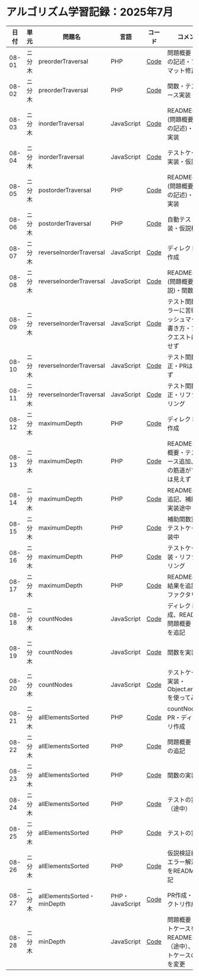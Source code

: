 # アルゴリズム学習記録：2025年7月

| 日付 | 単元 | 問題名 | 言語 | コード | コメント |
| - | - | - | - | - | - |
| 08-01 | ニ分木 | preorderTraversal | PHP | [Code](../binary-tree/problems/09_preorderTraversal/php/README.md)| 問題概要・仮説の記述・フォーマット修正 |
| 08-02 | ニ分木 | preorderTraversal | PHP | [Code](../binary-tree/problems/09_preorderTraversal/php/src/preorderTraversal.php)| 関数・テストケース実装・検証 |
| 08-03 | ニ分木 | inorderTraversal | JavaScript | [Code](../binary-tree/problems/10_inorderTraversal/js/src/inorderTraversal.js)| READMEに追記(問題概要・仮説の記述)・関数の実装 |
| 08-04 | ニ分木 | inorderTraversal | JavaScript | [Code](../binary-tree/problems/10_inorderTraversal/js/src/inorderTraversal.js)| テストケースの実装・仮説検証 |
| 08-05 | ニ分木 | postorderTraversal | PHP | [Code](../binary-tree/problems/11_postorderTraversal/php/src/postorderTraversal.php)| READMEに追記(問題概要・仮説の記述)・関数の実装 |
| 08-06 | ニ分木 | postorderTraversal | PHP | [Code](../binary-tree/problems/11_postorderTraversal/php/tests/postorderTraversalTest.php)| 自動テストの実装・仮説検証 |
| 08-07 | ニ分木 | reverseInorderTraversal | JavaScript | [Code](../binary-tree/problems/12_reverseInorderTraversal/)| ディレクトリの作成 |
| 08-08 | ニ分木 | reverseInorderTraversal | JavaScript | [Code](../binary-tree/problems/12_reverseInorderTraversal/js/src/reverseInorderTraversal.js)| READMEに追記(問題概要・仮説)・関数の実装 |
| 08-09 | ニ分木 | reverseInorderTraversal | JavaScript | [Code](../binary-tree/problems/12_reverseInorderTraversal/js/tests/reverseInorderTraversalTest.js)| テスト関数のエラーに苦戦・ハッシュマップの書き方・プルリクエストは作成せず |
| 08-10 | ニ分木 | reverseInorderTraversal | JavaScript | [Code](../binary-tree/problems/12_reverseInorderTraversal/js/tests/reverseInorderTraversalTest.js)| テスト関数の修正・PRは作成せず |
| 08-11 | ニ分木 | reverseInorderTraversal | JavaScript | [Code](../binary-tree/problems/12_reverseInorderTraversal/js/tests/reverseInorderTraversalTest.js)| テスト関数の修正・リファクタリング |
| 08-12 | ニ分木 | maximumDepth | PHP | [Code](../binary-tree/problems/13_maximumDepth/php)| ディレクトリの作成 |
| 08-13 | ニ分木 | maximumDepth | PHP | [Code](../binary-tree/problems/13_maximumDepth/php)| READMEに問題概要・テストケース追加、解答の筋道がすぐには見えず |
| 08-14 | ニ分木 | maximumDepth | PHP | [Code](../binary-tree/problems/13_maximumDepth/php/src/maximumDepth.php)| READMEに仮説追記、補助関数実装途中 |
| 08-15 | ニ分木 | maximumDepth | PHP | [Code](../binary-tree/problems/13_maximumDepth/php/tests/maximumDepthTest.php)| 補助関数実装・テストケース実装中 |
| 08-16 | ニ分木 | maximumDepth | PHP | [Code](../binary-tree/problems/13_maximumDepth/php/tests/maximumDepthTest.php)| テストケース実装・リファクタリング |
| 08-17 | ニ分木 | maximumDepth | PHP | [Code](../binary-tree/problems/13_maximumDepth/php/tests/maximumDepthTest.php)| READMEに検証結果を追記・リファクタリング |
| 08-18 | ニ分木 | countNodes | JavaScript | [Code](../binary-tree/problems/14_countNodes/README.md)| ディレクトリ作成、READMEに問題概要・仮説を追記 |
| 08-19 | ニ分木 | countNodes | JavaScript | [Code](../binary-tree/problems/14_countNodes/js/src/countNodes.js)| 関数を実装 |
| 08-20 | ニ分木 | countNodes | JavaScript | [Code](../binary-tree/problems/14_countNodes/js/tests/countNodesTest.js)| テストケースを実装・Object.entries()を使ってみた |
| 08-21 | ニ分木 | allElementsSorted | PHP | [Code](../binary-tree/problems/15_allElementsSorted)| countNodesのPR・ディレクトリ作成 |
| 08-22 | ニ分木 | allElementsSorted | PHP | [Code](../binary-tree/problems/15_allElementsSorted/README.md)| 問題概要・仮説の追記 |
| 08-23 | ニ分木 | allElementsSorted | PHP | [Code](../binary-tree/problems/15_allElementsSorted/php/src/allElementsSorted.php)| 関数の実装 |
| 08-24 | ニ分木 | allElementsSorted | PHP | [Code](../binary-tree/problems/15_allElementsSorted/php/tests/allElementsSortedTest.php)| テストの実装（途中） |
| 08-25 | ニ分木 | allElementsSorted | PHP | [Code](../binary-tree/problems/15_allElementsSorted/php/tests/allElementsSortedTest.php)| テストの実装 |
| 08-26 | ニ分木 | allElementsSorted | PHP | [Code](../binary-tree/problems/15_allElementsSorted/README.md)| 仮説検証結果・エラー解決手順をREADMEに追記 |
| 08-27 | ニ分木 | allElementsSorted・minDepth | PHP・JavaScript | [Code](../binary-tree/problems/15_allElementsSorted/README.md)| PR作成・ディレクトリ作成 |
| 08-28 | ニ分木 | minDepth | JavaScript | [Code](../binary-tree/problems/16_minDepth/js/README.md)| 問題概要・テストケースをREADMEに追記（途中）、テストケースの形式を変更 |